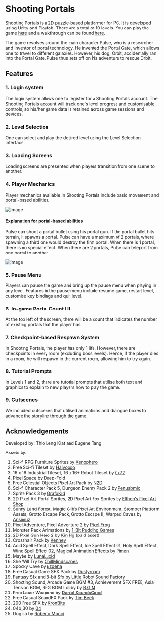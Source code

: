 # Shooting Portals
Shooting Portals is a 2D puzzle-based platformer for PC. It is developed using Unity and Playfab. There are a total of 10 levels. You can play the game [here](https://play.unity.com/mg/other/webgl-builds-200053) and a walkthrough can be found [here](https://drive.google.com/drive/folders/15xZOpnZ_foW7wAA9tumequzBluv4j2aj?usp=sharing).

The game revolves around the main character Pulse, who is a researcher and inventor of portal technology. He invented the Portal Gate, which allows one to travel to different galaxies. However, his dog, Orbit, accidentally ran into the Portal Gate. Pulse thus sets off on his adventure to rescue Orbit.

## Features
### 1. Login system
The login system allows one to register for a Shooting Portals account. The Shooting Portals account will track one's level progress and customisable controls, so his/her game data is retained across game sessions and devices.

### 2. Level Selection
One can select and play the desired level using the Level Selection interface.

### 3. Loading Screens
Loading screens are presented when players transition from one scene to another.

### 4. Player Mechanics
Player mechanics available in Shooting Portals include basic movement and portal-based abilities.

![image](https://user-images.githubusercontent.com/86542359/180360770-37bc9a56-b88f-4e39-bd89-45989da74381.png)

#### Explanation for portal-based abilities

Pulse can shoot a portal bullet using his portal gun. If the portal bullet hits terrain, it spawns a portal. Pulse can have a maximum of 2 portals, where spawning a third one would destroy the first portal. When there is 1 portal, there is no special effect. When there are 2 portals, Pulse can teleport from one portal to another. 

![image](https://user-images.githubusercontent.com/86542359/180361710-36844ddc-0f35-41cc-b5c5-c2a9d9979978.png)

### 5. Pause Menu
Players can pause the game and bring up the pause menu when playing in any level. Features in the pause menu include resume game, restart level, customise key bindings and quit level.

### 6. In-game Portal Count UI
At the top left of the screen, there will be a count that indicates the number of existing portals that the player has.

### 7. Checkpoint-based Respawn System
In Shooting Portals, the player has only 1 life. However, there are checkpoints in every room (excluding boss levels). Hence, if the player dies in a room, he will respawn in the current room, allowing him to try again.

### 8. Tutorial Prompts
In Levels 1 and 2, there are tutorial prompts that utilise both text and graphics to explain to new players how to play the game.

### 9. Cutscenes
We included cutscenes that utilised animations and dialogue boxes to advance the storyline through the game.

## Acknowledgements
Developed by: Thio Leng Kiat and Eugene Tang

Assets by:
1.	Sci-fi RPG Furniture Sprites by [Xenophero](https://xenophero.itch.io/)
2.	Free Sci-fi Tileset by [Haiyoooo](https://haiyoooo.itch.io/)
3.	16 x 16 Industrial Tileset, 16 x 16+ Robot Tileset by [0x72](https://0x72.itch.io/)
4.	Pixel Space by [Deep-Fold](https://deep-fold.itch.io/)
5.	Free Celestial Objects Pixel Art Pack by [N2D](https://norma-2d.itch.io/)
6.	Sci-fi Character Pack 5, Dungeon Enemy Pack 2 by [Penusbmic](https://penusbmic.itch.io/)
7.	Sprite Pack 3 by [GrafxKid](https://grafxkid.itch.io/)
8.	2D Pixel Art Portal Sprites, 2D Pixel Art Fox Sprites by [Elthen’s Pixel Art Shop](https://elthen.itch.io/)
9.	Sunny Land Forest, Magic Cliffs Pixel Art Environment, Stomper Platform Assets, Grotto Escape Pack, Grotto Escape II, Warped Caves by [Ansimuz](https://assetstore.unity.com/publishers/18720)
10.	Pixel Adventure, Pixel Adventure 2 by [Pixel Frog](https://assetstore.unity.com/publishers/44925)
11.	Monster Pack Animations by [1-Bit Pudding Games](https://onebitpudding.itch.io/)
12.	2D Pixel Gun Hero 2 by [Kin Ng](https://assetstore.unity.com/publishers/9137) (paid asset)
13.	Crosshair Pack by [Kenney](https://kenney-assets.itch.io/)
14.	Acid Spell Effect, Dark Spell Effect, Ice Spell Effect 01, Holy Spell Effect, Wind Spell Effect 02,  Magical Animation Effects by [Pimen](https://pimen.itch.io/)
15.	Maybe by [LunaLucid](https://lunalucid.itch.io/)
16.	She Will Try by [ChillMindscapes](https://chillmindscapes.itch.io/)
17.	Spooky Cave by [Ezdeha](https://assetstore.unity.com/publishers/61772)
18.	Free Casual Game SFX Pack by [Dustyroom](https://assetstore.unity.com/publishers/16150)
19.	Fantasy Sfx and 8-bit Sfx by [Little Robot Sound Factory](https://assetstore.unity.com/publishers/5673)
20.	Shooting Sound, Arcade Game BGM #3, Achievement SFX FREE, Asia Tension BGM, RPG BGM Lobby by [B.G.M](https://assetstore.unity.com/publishers/9381)
21. Free Laser Weapons by [Daniel SoundsGood](https://assetstore.unity.com/publishers/62212)
22.	Free Casual SoundFX Pack by [Tim Beek](https://assetstore.unity.com/publishers/25871)
23.	200 Free SFX by [KronBits](https://kronbits.itch.io/)
24.	04b_30 by [04](https://www.dafont.com/04b-30.font)
25.	Dogica by [Roberto Mocci](https://www.dafont.com/dogica.font)

